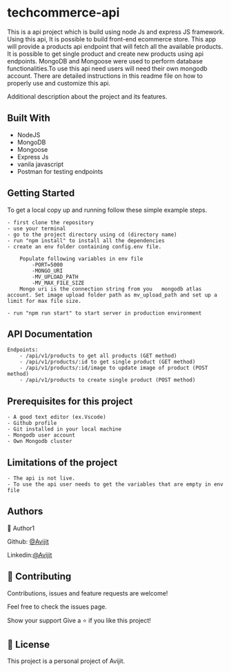 # techcommerce-api

This is a api project which is build using node Js and express JS framework. Using this api, It is possible to build front-end ecommerce store. This app will provide a products api endpoint that will fetch all the available products. It is possible to get single product and create new products using api endpoints. MongoDB and Mongoose were used to perform database functionalities.To use this api need users will need their own mongodb account. There are detailed instructions in this readme file on how to properly use and customize this api.

</h1>Additional description about the project and its features.</h1>

<h2>Built With</h2>

- NodeJS
- MongoDB
- Mongoose
- Express Js
- vanila javascript
- Postman for testing endpoints

<h2>Getting Started</h2>
To get a local copy up and running follow these simple example steps.

```
- first clone the repository
- use your terminal
- go to the project directory using cd (directory name)
- run "npm install" to install all the dependencies
- create an env folder containing config.env file.

    Populate following variables in env file
        -PORT=5000
        -MONGO_URI
        -MV_UPLOAD_PATH
        -MV_MAX_FILE_SIZE
    Mongo uri is the connection string from you   mongodb atlas account. Set image upload folder path as mv_upload_path and set up a limit for max file size.

- run "npm run start" to start server in production environment

```

<h2>API Documentation</h2>

```
Endpoints:
    - /api/v1/products to get all products (GET method)
    - /api/v1/products/:id to get single product (GET method)
    - /api/v1/products/:id/image to update image of product (POST method)
    - /api/v1/products to create single product (POST method)
```

<h2>Prerequisites for this project</h2>

```
- A good text editor (ex.Vscode)
- Github profile
- Git installed in your local machine
- Mongodb user account
- Own Mongodb cluster
```

<h2>Limitations of the project</h2>

```
- The api is not live.
- To use the api user needs to get the variables that are empty in env file

```

<h2>Authors</h2>

👤 Author1

Github: [@Avijit](https://github.com/ajkacca457)

Linkedin:[@Avijit](https://www.linkedin.com/in/avijit-karmaker-8738a54)

<h2> 🤝 Contributing</h2>

Contributions, issues and feature requests are welcome!

Feel free to check the issues page.

Show your support
Give a ⭐️ if you like this project!

 <h2> 📝 License</h2>
This project is a personal project of Avijit.
